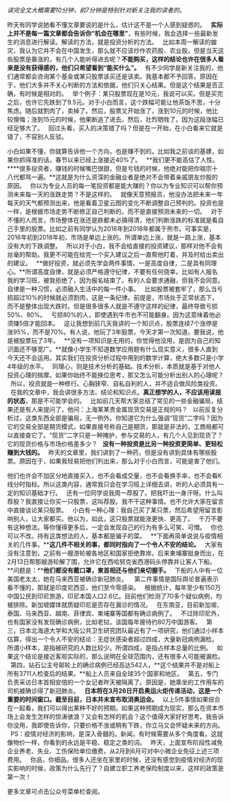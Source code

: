 *读完全文大概需要10分钟，前7分钟是特别针对新关注我的读者的。*  
  
  
昨天有同学说她看不懂文章要说的是什么，估计这不是一个人感到疑惑的。
 
**实际上并不是每一篇文章都会告诉你“机会在哪里”**，有些时候，我会选择一些最新发生的消息进行解读。解读的方法，就是投资分析的方法。
 
比如本周一解读的蝗灾，我认为它并不会在中国发生，那么就不应该炒作农药股、农业股。但是当天这些股票是暴涨的，有几个人能听得进去呢？**不能购买，这样的结论也许在很多人看来是没有获得感的，他们只希望看到“能买什么”。**
 
有不少同学是新关注我的，他们通常都会咨询某个基金或某只股票该买还是该卖。我基本都不予回答。原因在于，他们大多并不关心判断的方法和依据，他们只关心结果。但是这个结果是否正确，有时候是相对的。
 
举个例子：某只股票现在是10元，我说可以买。但是买完之后，也许它先跌到了9.5元。对于小白而言，这个跌幅可能让他茶饭不思，十分焦虑。随后就割肉了，卖掉了。然后，股票又开始涨了，涨到10元的时候，他比较懊悔；涨到15元的时候，他果断追了进去。然后，壮烈牺牲了。因为这段涨幅已经足够大了。
 
回过头看，买入的决策错了吗？但是在一开始，在小白看来它就是错了，不容别人反驳。
  
小白如果不懂，你就算告诉他一个方向，也是赚不到的。比如我之前谈的基建，如果你抓得准的话，春节以来已经上涨接近40%了。
 
**我们更不能高估了人性。****很多投资者，赚钱的时候嘴巴很甜，但是亏钱的时候，他绝对能把你祖宗十八代都骂一遍。**这就是为什么资深的金融业者是绝对不会带着亲戚朋友炒股的原因。
 
你以为专业人员的每一笔投资都是能大赚的？你以为专业知识可以帮你预测未来每一天的涨跌走势？不是这样的。
 
就像天意预报员，他没办法把未来一年每天的天气都预测出来，他是看着卫星云图的变化不断调整自己预判的。投资也是一样，是根据市场走势不断修正自己判断的，而不是直接预测未来的一切。
 
对于不懂的人而言，市场整体在涨还是跌都未必搞得清，他们判断涨跌的标准就是看自己手里的股票。比如之前有同学认为2016年到2018年都属于熊市。可事实是，2016年初到2018年初，市场是单边上涨的。所谓单边上涨，就是一路上涨，基本没有大的下跌调整。
 
所以对于小白，我不会给直接的投资建议，那样对他不会有丝毫的帮助。我更不可能在给完一个买入建议之后一直帮他盯着，并及时给出卖出的建议。
 
**做好投资，就必须先学会两件事情，一是高度自律，二是具有同理心。**所谓高度自律，就是必须严格遵守纪律，不要有任何侥幸。比如有人报名我的学习班，被我拒绝了，因为报名结束了。有的人会要求通融，但我不会同意。自律是一种习惯，必须融入生活中的每一件小事。
 
比如股票被套牢了，那么当亏损超过10%的时候就必须割肉，这是一条纪律。前提是，市场处于正常状态下，而不是整体出现大跌时。但是很多很多人就是不遵守这样的纪律，最终导致亏损50%、80%。
 
亏损80%的人，即使遇到牛市也不可能翻身。因为这意味着他必须赚5倍才能回本。
 
这让我想到前几天我讲的一个知识点，股票连续7个涨停是涨95%，而不是70%。有人说，他玩了3年股票，今天才第一次知道。要我说，他是被股票玩了3年。
 
**没有一项知识是无用的，你觉得他没用，是因为自己的知识面还不够宽广。**就像小学生不知道数学应用题有什么现实意义，很多人直到今天还不会运用。其实我们在投资分析过程中用到的数学计算，绝大多数只是小学4年级的水平。
 
同理心，则是技术分析的基础。技术分析，本质就是基于对他人投资心理的揣摩。如果你始终不能换位思考，那又怎么可能分析出别人的心理呢？
 
所以，投资就是一种修行。心胸狭窄、自私自利的人，并不适合做风险类投资。
 
在我的文章中，我会讲很多方法、结论和知识点。**真正想学的人，不应该用读报的状态**，那是不可能学会的。
 
比如前几天帮大家总结了常见的一些金融骗局，结果还是有人来提问了，他问：上海某某贵金属现货交易是正规的吗？
 
以前反复分析过，这类东西全部是骗局，无一例外。你知道它为什么强调“现货”二字吗？因为它的交易全部是期货模式，如果直接号称自己是期货，那就是非法的，工商局都可以直接查它了。“现货”二字只是一种掩护，参与交易的人，有几个人见到现货了？它的现货价格与市场价格差多少？
 
**没有一种投资是比另一种投资更简单、更轻松赚到大钱的。**
 
昨天的文章里，我们讲到了一种药，但是没有讲到具体有哪些股票。原因在于，如果我轻易把他们列出来，那么对于小白而言，可能是害了他们。
  
他们也许会不加区分地直接买入，也不会看成交量，也不会看换手率，也不会看K线分时指标。所以这类内容，通常我只会在学习班上详细去讲，听的人必须具有一定的知识基础才行。
 
还有一位同学说我周一荐股了。把我吓出一身汗呀。什么叫荐股？我直接让你买一只股票，这叫荐股。我不干这种事情。也不允许大家在留言中直接谈论某只股票。
 
小白有一种心理：我自己买了某只票，然后希望用留言影响别人，让大家都买。他以为，如此，这只股票就能涨更快、更高了。
 
千万不要有这种想法。等你懂得更多后，一定会发现自己的行为有多么可笑、可憎。
 
你也可以不改。持有这类想法的人，基本都是骗子的菜。
 
**下面再简单说说与疫情相关的几件事。****这几件不相关的事，都同时指向了一个令人不安的结论。**
 
大家有没有注意到，之前有一艘游轮被各地区和国家拒绝靠岸。后来柬埔寨挺身而出，在2月13日帮那艘游轮解了围，允许它在西哈努克省西港码头停靠并让客人下船。
 
**问题是：****他们都没有戴口罩，柬首相还与他们亲切握手。**
 
下船的人中有一位美国老太太，她在马来西亚被确诊新冠肺炎。 
 
第二件事情是国际舆论普遍表示看不懂的，那就是印度尼西亚，他们至今零感染。
 
根据统计，每年至少有150万中国公民到印尼旅游，印尼本国人口2.6亿。目前他们检测了70多个疑似病例，均被排除。新加坡媒体就质疑印尼是否存在漏诊的情况。
 
在东南亚，目前新加坡、泰国、马来西亚、越南、菲律宾、柬埔寨等国都有确诊病例了。
 
不过除印尼外，也有国家没有发现确诊病例，比如老挝。该国每年接待约80万中国游客。
 
第三，日本北海道大学和大阪公共卫生研究团队最近有了一项研究，他们通过小样本估算，得出一个令人不安的结论：无症状感染者超过四成，大量新冠病例漏检。
 
所谓小样本，是指被研究的人数比较少。所谓四成，是指占样本总量的比例。
 
如果这个结论是接近客观实际的，那么说明在全球范围内，还有很多人可能被漏检。
 
第四，钻石公主号邮轮上的确诊病例已经高达542人，**这个结果并不是对船上所有3711人检查后的结果。**船上人员来自全球35个国家和地区。
 
第五，专门负责采访日本首相安倍的一个女记者昨天被隔离了。原因是，她乘坐的工作用车的司机被确诊得了新冠肺炎。
 
**日本将在3月26日开启奥运火炬传递活动，这是一个重要的时间窗口。截至目前，日本并未宣布取消奥运会。**
 
以上5件事情如果综合在一起看，我们可以得出某种不好的预期。如果这种预期成为现实，那么在资本市场上会发生怎样的惊涛骇浪？又会有怎样的机会？这个值得大家好好思考。我告诉你没用，我即使告诉你，只要价格不涨或稍有下跌，你立马又会怀疑未来的方向。
 
PS：疫情对经济的影响，是深入骨髓的。新闻，有时候需要从多个角度看。这就像物价一样，你看到的永远是平稳、稳定之类的词。
 
昨天，上面宣布阶段性减免企业养老、失业、工伤保险单位缴费，从2月到6月可对中小微企业免征上述三项费用。
 
你品，你细品。很多人还坐在家里的时候，还没有感觉到疫情对经济的现实影响的时候，政策为什么先行了？自建立职工养老保险制度以来，这样的政策是第一次！
  
更多文章可点击公众号菜单栏查阅。